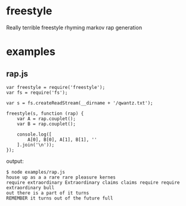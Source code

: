 freestyle
=========

Really terrible freestyle rhyming markov rap generation

examples
========

rap.js
------

    var freestyle = require('freestyle');
    var fs = require('fs');

    var s = fs.createReadStream(__dirname + '/qwantz.txt');

    freestyle(s, function (rap) {
        var A = rap.couplet();
        var B = rap.couplet();
        
        console.log([
            A[0], B[0], A[1], B[1], ''
        ].join('\n'));
    });

output:

    $ node examples/rap.js
    house up as a a rare rare pleasure kernes
    require extraordinary Extraordinary claims claims require require extraordinary bull
    out there is a part of it turns
    REMEMBER it turns out of the future full
